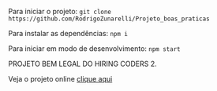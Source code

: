 Para iniciar o projeto:
`git clone https://github.com/RodrigoZunarelli/Projeto_boas_praticas `

Para instalar as dependências:
`npm i`

Para iniciar em modo de desenvolvimento:
`npm start`


PROJETO BEM LEGAL DO HIRING CODERS 2.

Veja o projeto online [clique aqui](https://projeto-boas-praticas.vercel.app/)
